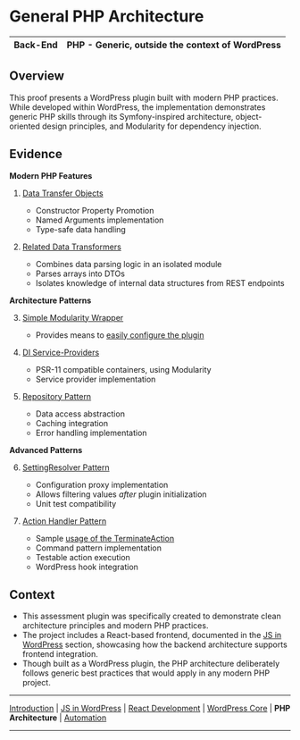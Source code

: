 # General PHP Architecture

| Back-End | **PHP - Generic**, outside the context of WordPress |
|----------|-----------------------------------------------------|

## Overview

This proof presents a WordPress plugin built with modern PHP practices. While developed within WordPress, the implementation demonstrates generic PHP skills through its Symfony-inspired architecture, object-oriented design principles, and Modularity for dependency injection.

## Evidence

**Modern PHP Features**

1. [Data Transfer Objects](https://github.com/stracker-phil/inpsyde-assessment-user-list/blob/main/src/Dto/UserDto.php)
   - Constructor Property Promotion
   - Named Arguments implementation
   - Type-safe data handling

2. [Related Data Transformers](https://github.com/stracker-phil/inpsyde-assessment-user-list/blob/main/src/Service/Transformer/UserJsonPlaceholderTransformer.php)
   - Combines data parsing logic in an isolated module
   - Parses arrays into DTOs
   - Isolates knowledge of internal data structures from REST endpoints

**Architecture Patterns**

3. [Simple Modularity Wrapper](https://github.com/stracker-phil/inpsyde-assessment-user-list/blob/main/src/Application.php)
   - Provides means to [easily configure the plugin](https://github.com/stracker-phil/inpsyde-assessment-user-list/blob/dfe351b8a26bd1b6095a44f740d267849f2dfbc0/backend-user-list.php#L64-L92)

4. [DI Service-Providers](https://github.com/stracker-phil/inpsyde-assessment-user-list/blob/main/src/Provider/FrontendProvider.php)
   - PSR-11 compatible containers, using Modularity
   - Service provider implementation

5. [Repository Pattern](https://github.com/stracker-phil/inpsyde-assessment-user-list/blob/main/src/Repository/UserRepository.php)
   - Data access abstraction
   - Caching integration
   - Error handling implementation

**Advanced Patterns**

6. [SettingResolver Pattern](https://github.com/stracker-phil/inpsyde-assessment-user-list/blob/main/src/Service/Setting/SettingResolver.php)
   - Configuration proxy implementation
   - Allows filtering values _after_ plugin initialization
   - Unit test compatibility

7. [Action Handler Pattern](https://github.com/stracker-phil/inpsyde-assessment-user-list/blob/main/src/Action/TerminateAction.php)
   - Sample [usage of the TerminateAction](https://github.com/stracker-phil/inpsyde-assessment-user-list/blob/dfe351b8a26bd1b6095a44f740d267849f2dfbc0/src/Controller/ListPageController.php#L103-L104)
   - Command pattern implementation
   - Testable action execution
   - WordPress hook integration

## Context

- This assessment plugin was specifically created to demonstrate clean architecture principles and modern PHP practices.
- The project includes a React-based frontend, documented in the [JS in WordPress](../frontend-wp/README.md) section, showcasing how the backend architecture supports frontend integration.
- Though built as a WordPress plugin, the PHP architecture deliberately follows generic best practices that would apply in any modern PHP project.

---

[Introduction](../README.md) |
[JS in WordPress](../frontend-wp/README.md) |
[React Development](../react-ui/README.md) |
[WordPress Core](../wp-core/README.md) |
**PHP Architecture** |
[Automation](../automation/README.md)

---
